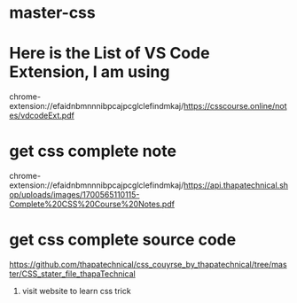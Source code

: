 # master-css

# Here is the List of VS Code Extension, I am using
chrome-extension://efaidnbmnnnibpcajpcglclefindmkaj/https://csscourse.online/notes/vdcodeExt.pdf

# get css complete note
chrome-extension://efaidnbmnnnibpcajpcglclefindmkaj/https://api.thapatechnical.shop/uploads/images/1700565110115-Complete%20CSS%20Course%20Notes.pdf

# get css complete source code
https://github.com/thapatechnical/css_couyrse_by_thapatechnical/tree/master/CSS_stater_file_thapaTechnical




1) visit website to learn css trick


